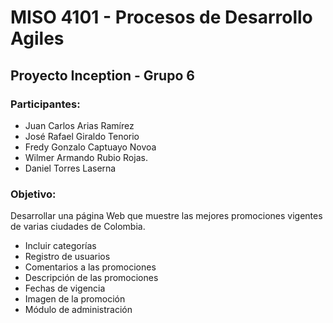 # MISO 4101 - Procesos de Desarrollo Agiles

## Proyecto Inception - Grupo 6

### Participantes:
 * Juan Carlos Arias Ramírez
 * José Rafael Giraldo Tenorio
 * Fredy Gonzalo Captuayo Novoa
 * Wilmer Armando Rubio Rojas.
 * Daniel Torres Laserna
 
 ### Objetivo:
 Desarrollar una página Web que muestre las mejores promociones vigentes de varias ciudades de Colombia.
 
 * Incluir categorías
 * Registro de usuarios
 * Comentarios a las promociones
 * Descripción de las promociones
 * Fechas de vigencia
 * Imagen de la promoción
 * Módulo de administración
 
